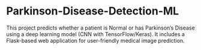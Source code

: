 # Parkinson-Disease-Detection-ML
This project predicts whether a patient is Normal or has Parkinson’s Disease using a deep learning model (CNN with TensorFlow/Keras). It includes a Flask-based web application for user-friendly medical image prediction.
